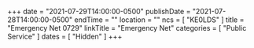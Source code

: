 +++
date = "2021-07-29T14:00:00-0500"
publishDate = "2021-07-28T14:00:00-0500"
endTime = ""
location = ""
ncs = [ "KE0LDS" ]
title = "Emergency Net 0729"
linkTitle = "Emergency Net"
categories = [ "Public Service" ]
dates = [ "Hidden" ]
+++
